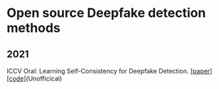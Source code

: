 # Open source Deepfake detection methods
## 2021

ICCV Oral: Learning Self-Consistency for Deepfake Detection. [[paper]](https://openaccess.thecvf.com/content/ICCV2021/html/Zhao_Learning_Self-Consistency_for_Deepfake_Detection_ICCV_2021_paper.html)  [[code]](https://github.com/jtchen0528/PCL-I2G)(Unofficical)  

